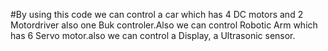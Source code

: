 #By using this code we can control a car which has 4 DC motors and 2 Motordriver also one Buk controler.Also we can control Robotic Arm which has 6 Servo motor.also  we can control a Display, a Ultrasonic sensor.

